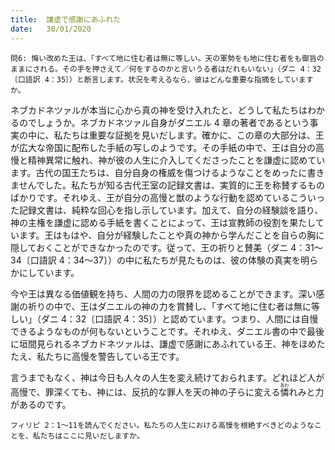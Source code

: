 ```yaml
---
title:  謙虚で感謝にあふれた
date:   30/01/2020
---
```


`問6: 悔い改めた王は、「すべて地に住む者は無に等しい。天の軍勢をも地に住む者をも御旨のままにされる。その手を押さえて／何をするのかと言いうる者はだれもいない」（ダニ 4：32〔口語訳 4：35〕）と断言します。状況を考えるなら、彼はどんな重要な指摘をしていますか。`

ネブカドネツァルが本当に心から真の神を受け入れたと、どうして私たちはわかるのでしょうか。ネブカドネツァル自身がダニエル 4 章の著者であるという事実の中に、私たちは重要な証拠を見いだします。確かに、この章の大部分は、王が広大な帝国に配布した手紙の写しのようです。その手紙の中で、王は自分の高慢と精神異常に触れ、神が彼の人生に介入してくださったことを謙虚に認めています。古代の国王たちは、自分自身の権威を傷つけるようなことをめったに書きませんでした。私たちが知る古代王室の記録文書は、実質的に王を称賛するものばかりです。それゆえ、王が自分の高慢と獣のような行動を認めているこういった記録文書は、純粋な回心を指し示しています。加えて、自分の経験談を語り、神の主権を謙虚に認める手紙を書くことによって、王は宣教師の役割を果たしています。王はもはや、自分が経験したことや真の神から学んだことを自らの胸に隠しておくことができなかったのです。従って、王の祈りと賛美（ダニ 4：31～34〔口語訳 4：34～37〕）の中に私たちが見たものは、彼の体験の真実を明らかにしています。

今や王は異なる価値観を持ち、人間の力の限界を認めることができます。深い感謝の祈りの中で、王はダニエルの神の力を賞賛し、「すべて地に住む者は無に等しい」（ダニ 4：32〔口語訳 4：35〕）と認めています。つまり、人間には自慢できるようなものが何もないということです。それゆえ、ダニエル書の中で最後に垣間見られるネブカドネツァルは、謙虚で感謝にあふれている王、神をほめたたえ、私たちに高慢を警告している王です。

言うまでもなく、神は今日も人々の人生を変え続けておられます。どれほど人が高慢で、罪深くても、神には、反抗的な罪人を天の神の子らに変える<ruby>憐<rt>あわ</rt></ruby>れみと力があるのです。

`フィリピ 2：1～11を読んでください。私たちの人生における高慢を根絶すべきどのようなことを、私たちはここに見いだしますか。`